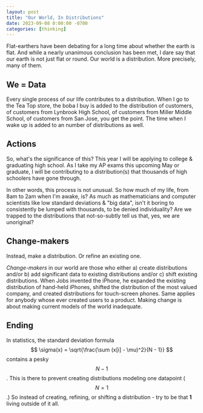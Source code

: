 ```yaml
---
layout: post
title: "Our World, In Distributions"
date: 2023-09-08 0:00:00 -0700
categories: [thinking]
---
```


<script src="https://cdn.mathjax.org/mathjax/latest/MathJax.js?config=TeX-AMS-MML_HTMLorMML" type="text/javascript"></script>

Flat-earthers have been debating for a long time about whether the earth is flat. And while a nearly unanimous conclusion has been met, I dare say that our earth is not just flat or round. Our world is a distribution. More precisely, many of them.

## We = Data

Every single process of our life contributes to a distribution. When I go to the Tea Top store, the boba I buy is added to the distribution of customers, of customers from Lynbrook High School, of customers from Miller Middle School, of customers from San Jose, you get the point. The time when I wake up is added to an number of distributions as well.

## Actions

So, what's the significance of this? This year I will be applying to college & graduating high school. As I take my AP exams this upcoming May or graduate, I will be contributing to a distribution(s) that thousands of high schoolers have gone through.

In other words, this process is not unusual. So how much of my life, from 8am to 2am when I'm awake, is? As much as mathematicians and computer scientists like low standard deviations & "big data", isn't it boring to consistently be lumped with thousands, to be denied individuality? Are we trapped to the distributions that not-so-subtly tell us that, yes, we are unoriginal?

## Change-makers

Instead, make a distribution. Or refine an existing one.

_Change-makers_ in our world are those who either a) create distributions and/or b) add significant data to existing distributions and/or c) shift existing distributions. When Jobs invented the iPhone, he expanded the existing distribution of hand-held iPhones, shifted the distribution of the most valued company, and created distributions for touch-screen phones. Same applies for anybody whose ever created users to a product. Making change is about making current models of the world inadequate.

## Ending

In statistics, the standard deviation formula $$ \sigma(x) = \sqrt{\frac{\sum (x[i] - \mu)^2}{N - 1}} $$ contains a pesky $$ N - 1 $$. This is there to prevent creating distributions modeling one datapoint ($$ N = 1 $$.) So instead of creating, refining, or shifting a distribution - try to be that **1** living outside of it all.
